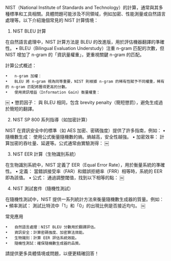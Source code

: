 

NIST（National Institute of Standards and Technology）的計算，通常與其多種標準和工具相關。具體問題可能涉及不同領域，例如加密、性能測量或自然語言處理等。以下介紹幾個常見的 NIST 計算情境：

1. NIST BLEU 計算

在自然語言處理中，NIST 計算方法是 BLEU 的改進版，用於評估機器翻譯的準確性。
	•	BLEU（Bilingual Evaluation Understudy）注重 n-gram 匹配的次數，但 NIST 增加了 n-gram 的「資訊量權重」，更重視關鍵 n-gram 的匹配。

計算公式概述：

	•	n-gram 加權：
	•	BLEU 將 n-gram 視為同等重要，NIST 則根據 n-gram 的稀有性賦予不同權重，稀有的 n-gram 匹配將獲得更高的分數。
	•	使用資訊增益（Information Gain）衡量權重：
￼
	•	懲罰因子：
與 BLEU 相同，包含 brevity penalty（簡短懲罰），避免生成過於簡短的翻譯。

2. NIST SP 800 系列指導（如加密計算）

NIST 在資訊安全中的標準（如 AES 加密、密碼強度）提供了許多指南，例如：
	•	隨機數生成：
使用公式衡量隨機數的熵。熵越高，安全性越強。
	•	加密效率：
計算加密的吞吐量、延遲等。公式通常由實驗測得：
￼

3. NIST EER 計算（生物識別系統）

在生物識別系統中，NIST 定義了 EER（Equal Error Rate），用於衡量系統的準確性。
	•	定義： 當錯誤接受率（FAR）和錯誤拒絕率（FRR）相等時，系統的 EER 即為該值。
	•	公式：
通過調整閾值，找到以下相等的點：
￼

4. NIST 測試套件（隨機性測試）

在隨機性測試中，NIST 提供一系列統計方法來衡量隨機數生成器的質量。例如：
	•	頻率測試：
測試比特流中「1」和「0」的出現比例是否接近均勻。
￼

常見應用

	•	自然語言處理：NIST BLEU 分數用於翻譯評估。
	•	資訊安全：計算密碼強度、加密算法效能。
	•	生物識別：計算 EER 評估系統效能。
	•	隨機性測試：確保隨機數生成器的品質。

請提供更多具體情境或問題，以便更精確回答！
